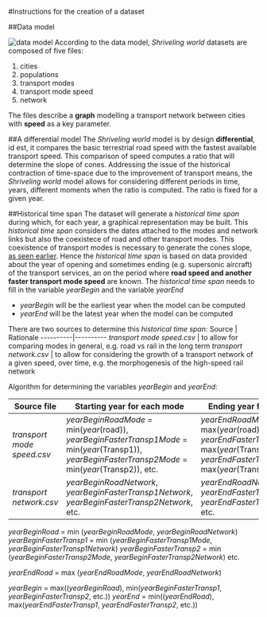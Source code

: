 #Instructions for the creation of a dataset

##Data model

![data model](https://github.com/theworldisnotflat/shriveling_world/blob/master/model/modeles7.png)
According to the data model, _Shriveling world_ datasets are composed of five files:
1. cities
2. populations
3. transport modes
4. transport mode speed
5. network

The files describe a __graph__ modelling a transport network between cities with __speed__ as a key parameter.

##A differential model
The _Shriveling world_ model is by design __differential__, id est, it compares  the basic terrestrial road speed with the fastest available transport speed. This comparison of speed computes a ratio that will determine the slope of cones. Addressing the issue of the historical contraction of time-space due to the improvement of transport means, the  _Shriveling world_ model allows for considering different periods in time, years, different moments when the ratio is computed. The ratio is fixed for a given year.

##Historical time span
The dataset will generate a _historical time span_ during which, for each year, a graphical representation may be built. This _historical time span_ considers the dates attached to the modes and network links but also the coexistece of road and other transport modes. This coexistence of transport modes is necessary to generate the cones slope, [as seen earlier](#a-differential-model). Hence the _historical time span_ is based on data provided about the year of opening and sometimes ending (e.g. supersonic aircraft) of the transport services, an on the period where __road speed and another faster transport mode speed__ are known.
The _historical time span_ needs to fill in the variable _yearBegin_ and the variable _yearEnd_
* _yearBegin_ will be the earliest year when the model can be computed
* _yearEnd_ will be the latest year when the model can be computed

There are two sources to determine this _historical time span_:
Source | Rationale
----------|----------
_transport mode speed.csv_ | to allow for comparing modes in general, e.g. road vs rail in the long term
_transport network.csv_ | to allow for considering the growth of a transport network of a given speed, over time, e.g. the morphogenesis of the high-speed rail network

Algorithm for determining the variables _yearBegin_ and  _yearEnd_:

Source file | Starting year for each mode | Ending year for each mode
----------|----------|----------
_transport mode speed.csv_ | _yearBeginRoadMode_ = min(_year_(road)), _yearBeginFasterTransp1Mode_ = min(_year_(Transp1)), _yearBeginFasterTransp2Mode_ = min(_year_(Transp2)), etc.|  _yearEndRoadMode_= max(_year_(road)), _yearEndFasterTransp1Mode_ = max(_year_(Transp1)), _yearEndFasterTransp2Mode_ = max(_year_(Transp2)), etc.
_transport network.csv_ | _yearBeginRoadNetwork_, _yearBeginFasterTransp1Network_, _yearBeginFasterTransp2Network_, etc.| _yearEndRoadNetwork_, _yearEndFasterTransp1Network_, _yearEndFasterTransp2Network_, etc.

_yearBeginRoad_ = min (_yearBeginRoadMode_, _yearBeginRoadNetwork_)
_yearBeginFasterTransp1_ = min (_yearBeginFasterTransp1Mode_, _yearBeginFasterTransp1Network_)
_yearBeginFasterTransp2_ = min (_yearBeginFasterTransp2Mode_, _yearBeginFasterTransp2Network_)
etc.

_yearEndRoad_ = max (_yearEndRoadMode_, _yearEndRoadNetwork_)

_yearBegin_ = max((_yearBeginRoad_), min(_yearBeginFasterTransp1_, _yearBeginFasterTransp2_, etc.))
_yearEnd_ = min((_yearEndRoad_), max(_yearEndFasterTransp1_, _yearEndFasterTransp2_, etc.))